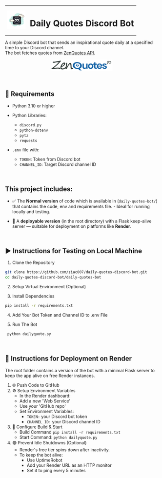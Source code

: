 <table>
  <tr>
    <td><img src="images/logo.png" alt="Logo" width="60"/></td>
    <td><h1>Daily Quotes Discord Bot</h1></td>
  </tr>
</table>


A simple Discord bot that sends an inspirational quote daily at a specified time to your Discord channel.  
The bot fetches quotes from [ZenQuotes API](https://zenquotes.io/).
<p align="center">
  <img src="images/zenquoteslogo.png" alt="logo" width="200"/>
</p>

<br>

## 🔧 Requirements

- Python 3.10 or higher
- Python Libraries:
    - `discord.py`
    - `python-dotenv`
    - `pytz`
    - `requests`

- `.env` file with:
  - `TOKEN`: Token from Discord bot
  - `CHANNEL_ID`: Target Discord channel ID

<br>

## This project includes:
- ✅ The **Normal version** of code which is available in (`daily-quotes-bot/`) that contains the code, env and requirements file. - Ideal for running locally and testing.

  
- 🚀 A **deployable version** (in the root directory) with a Flask keep-alive server — suitable for deployment on platforms like **Render**.

<br>

## ▶️ Instructions for Testing on Local Machine
1. Clone the Repository
```bash
git clone https://github.com/ziac007/daily-quotes-discord-bot.git
cd daily-quotes-discord-bot/daily-quotes-bot
```

2. Setup Virtual Environment (Optional)

3. Install Dependencies 
```bash
pip install -r requirements.txt
```

4. Add Your Bot Token and Channel ID to .env File

5. Run The Bot
```bash
 python dailyquote.py
```

<br>


## 🚀 Instructions for Deployment on Render
The root folder contains a version of the bot with a minimal Flask server to keep the app alive on free Render instances.
1. 🌐 Push Code to GitHub
2. ⚙️ Setup Environment Variables
    - In the Render dashboard:
    - Add a new 'Web Service'
    - Use your 'GitHub repo'
    - Set Environment Variables:
      - `TOKEN:` your Discord bot token
      - `CHANNEL_ID:` your Discord channel ID
3. 🔧 Configure Build & Start
    - Build Command
        `pip install -r requirements.txt`
    - Start Command:
       `python dailyquote.py`
4. 🟢 Prevent Idle Shutdowns (Optional)
    - Render's free tier spins down after inactivity.
    - To keep the bot alive: 
      - Use UptimeRobot
      - Add your Render URL as an HTTP monitor
      - Set it to ping every 5 minutes